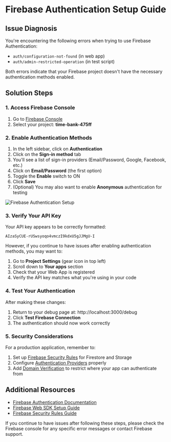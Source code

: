 # Firebase Authentication Setup Guide

## Issue Diagnosis

You're encountering the following errors when trying to use Firebase Authentication:

- `auth/configuration-not-found` (in web app)
- `auth/admin-restricted-operation` (in test script)

Both errors indicate that your Firebase project doesn't have the necessary authentication methods enabled.

## Solution Steps

### 1. Access Firebase Console

1. Go to [Firebase Console](https://console.firebase.google.com/)
2. Select your project: **time-bank-475ff**

### 2. Enable Authentication Methods

1. In the left sidebar, click on **Authentication**
2. Click on the **Sign-in method** tab
3. You'll see a list of sign-in providers (Email/Password, Google, Facebook, etc.)
4. Click on **Email/Password** (the first option)
5. Toggle the **Enable** switch to ON
6. Click **Save**
7. (Optional) You may also want to enable **Anonymous** authentication for testing

![Firebase Authentication Setup](https://firebasestorage.googleapis.com/v0/b/erik-kessler.appspot.com/o/firebase-auth-setup.png?alt=media&token=4c304825-a3e3-4dd5-8a19-5f0cf75db3bc)

### 3. Verify Your API Key

Your API key appears to be correctly formatted:
```
AIzaSyCUE-rUSwsyoqo4vmczI9kdxU5gJJMgU-I
```

However, if you continue to have issues after enabling authentication methods, you may want to:

1. Go to **Project Settings** (gear icon in top left)
2. Scroll down to **Your apps** section
3. Check that your Web App is registered
4. Verify the API key matches what you're using in your code

### 4. Test Your Authentication

After making these changes:

1. Return to your debug page at: http://localhost:3000/debug
2. Click **Test Firebase Connection**
3. The authentication should now work correctly

### 5. Security Considerations

For a production application, remember to:

1. Set up [Firebase Security Rules](https://firebase.google.com/docs/rules) for Firestore and Storage
2. Configure [Authentication Providers](https://firebase.google.com/docs/auth/web/start) properly
3. Add [Domain Verification](https://firebase.google.com/docs/auth/web/authorized-domains) to restrict where your app can authenticate from

## Additional Resources

- [Firebase Authentication Documentation](https://firebase.google.com/docs/auth)
- [Firebase Web SDK Setup Guide](https://firebase.google.com/docs/web/setup)
- [Firebase Security Rules Guide](https://firebase.google.com/docs/rules)

If you continue to have issues after following these steps, please check the Firebase console for any specific error messages or contact Firebase support. 
